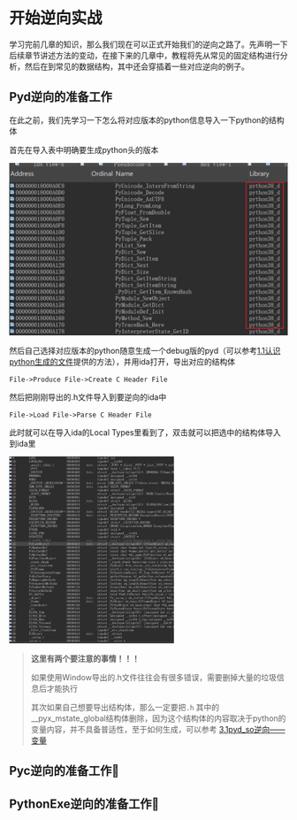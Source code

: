 # 开始逆向实战

​    学习完前几章的知识，那么我们现在可以正式开始我们的逆向之路了。先声明一下后续章节讲述方法的变动，在接下来的几章中，教程将先从常见的固定结构进行分析，然后在到常见的数据结构，其中还会穿插着一些对应逆向的例子。

## Pyd逆向的准备工作

在此之前，我们先学习一下怎么将对应版本的python信息导入一下python的结构体

首先在导入表中明确要生成python头的版本

<img src="3.0开始逆向实战.assets/image-20241221112356457.png" alt="image-20241221112356457" style="zoom:50%;" />

然后自己选择对应版本的python随意生成一个debug版的pyd（可以参考[1.1认识python生成的文件](./1.1认识python生成的文件.md)提供的方法），并用ida打开，导出对应的结构体 

```
File->Produce File->Create C Header File
```

然后把刚刚导出的.h文件导入到要逆向的ida中

```
File->Load File->Parse C Header File
```

此时就可以在导入ida的Local Types里看到了，双击就可以把选中的结构体导入到ida里

<img src="3.0开始逆向实战.assets/image-20241221140944032.png" alt="image-20241221140944032" style="zoom: 33%;" />

>  **这里有两个要注意的事情！！！**
>
> 如果使用Window导出的.h文件往往会有很多错误，需要删掉大量的垃圾信息后才能执行
>
> 其次如果自己想要导出结构体，那么一定要把`.h` 其中的__pyx_mstate_global结构体删除，因为这个结构体的内容取决于python的变量内容，并不具备普适性，至于如何生成，可以参考 [3.1pyd_so逆向——变量](./3.1pyd_so逆向——变量.md)

## Pyc逆向的准备工作🚧

## PythonExe逆向的准备工作🚧